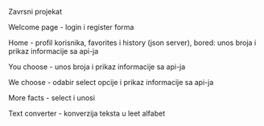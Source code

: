 Zavrsni projekat

Welcome page - login i register forma

Home - profil korisnika, favorites i history (json server), bored: unos broja i prikaz informacije sa api-ja

You choose - unos broja i prikaz informacije sa api-ja

We choose - odabir select opcije i prikaz informacije sa api-ja

More facts - select i unosi

Text converter - konverzija teksta u leet alfabet
